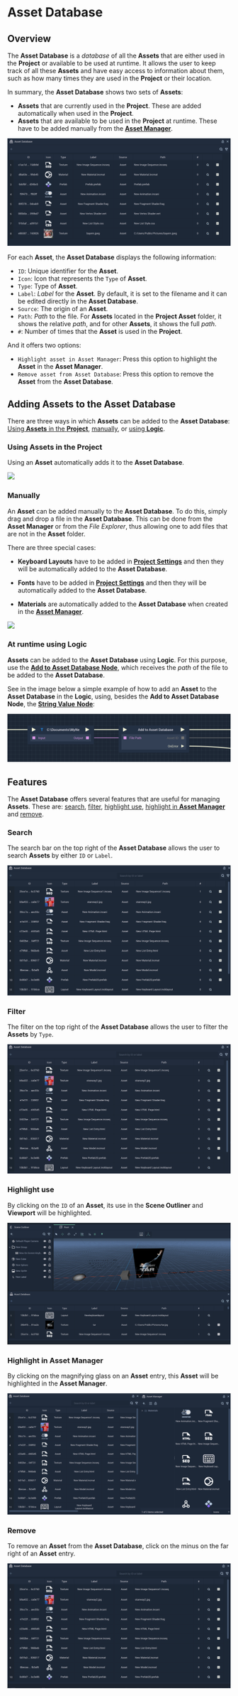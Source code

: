 # Asset Database

## Overview

The **Asset Database** is a *database* of all the **Assets** that are either used in the **Project** or available to be used at runtime. It allows the user to keep track of all these **Assets** and have easy access to information about them, such as how many times they are used in the **Project** or their location.

In summary, the **Asset Database** shows two sets of **Assets**:

* **Assets** that are currently used in the **Project**. These are added automatically when used in the **Project**.
* **Assets** that are available to be used in the **Project** at runtime. These have to be added manually from the [**Asset Manager**](asset-manager.md).

![](../.gitbook/assets/asset-db1.png)

For each **Asset**, the **Asset Database** displays the following information:

* `ID`: Unique identifier for the **Asset**.
* `Icon`: Icon that represents the `Type` of **Asset**.
* `Type`: Type of **Asset**.
* `Label`: *Label* for the **Asset**. By default, it is set to the filename and it can be edited directly in the **Asset Database**.
* `Source`: The origin of an **Asset**.
* `Path`: *Path* to the file. For **Assets** located in the **Project Asset** folder, it shows the relative *path*, and for other **Assets**, it shows the full *path*.
* `#`: Number of times that the **Asset** is used in the **Project**.

And it offers two options:

* `Highlight asset in Asset Manager`: Press this option to highlight the **Asset** in the **Asset Manager**.
* `Remove asset from Asset Database`: Press this option to remove the **Asset** from the **Asset Database**.



## Adding Assets to the Asset Database

There are three ways in which **Assets** can be added to the **Asset Database**: [Using **Assets** in the **Project**](#using-assets-in-the-project), [manually](#manually), or [using **Logic**](#at-runtime-using-logic). 

### Using Assets in the Project

Using an **Asset** automatically adds it to the **Asset Database**.

![](../.gitbook/assets/asset-db-addtoproject.gif)

### Manually

An **Asset** can be added manually to the **Asset Database**. To do this, simply drag and drop a file in the **Asset Database**. This can be done from the **Asset Manager** or from the *File Explorer*, thus allowing one to add files that are not in the **Asset** folder.

There are three special cases:

* **Keyboard Layouts** have to be added in [**Project Settings**](project-settings/keyboard.md) and then they will be automatically added to the **Asset Database**. 

* **Fonts** have to be added in [**Project Settings**](project-settings/fonts.md) and then they will be automatically added to the **Asset Database**.

* **Materials** are automatically added to the **Asset Database** when created in the [**Asset Manager**](asset-manager.md).

![](../.gitbook/assets/asset-db-addmanually.gif)

### At runtime using Logic

**Assets** can be added to the **Asset Database** using **Logic**. For this purpose, use the [**Add to Asset Database** **Node**](../toolbox/incari/asset/add-to-asset-database.md), which receives the *path* of the file to be added to the **Asset Database**.

<!-- They can then be removed from the **Asset Database** using the [**Remove from Asset Database** **Node**](../toolbox/incari/asset/remove-from-asset-database.md). To obtain the **Node** corresponding to an **Asset** in the **Asset Database**, simply drag the **Asset** from the **Asset Database** into the **Logic Editor**. -->

See in the image below a simple example of how to add an **Asset** to the **Asset Database** in the **Logic**, using, besides the **Add to Asset Database** **Node**, the [**String Value** **Node**](../toolbox/string/stringvalue.md):

![](../.gitbook/assets/assetdb-in-logic2.png)


## Features

The **Asset Database** offers several features that are useful for managing **Assets**. These are: [search](#search), [filter](#filter), [highlight use](#highlight-use), [highlight in **Asset Manager**](#highlight-in-asset-manager) and [remove](#remove).

### Search

The search bar on the top right of the **Asset Database** allows the user to search **Assets** by either `ID` or `Label`.


![](../.gitbook/assets/assetdb-search.gif)

### Filter

The filter on the top right of the **Asset Database** allows the user to filter the **Assets** by `Type`.

![](../.gitbook/assets/assetdb-filter.gif)

### Highlight use

By clicking on the `ID` of an **Asset**, its use in the **Scene Outliner** and **Viewport** will be highlighted.

![](../.gitbook/assets/assetdb-highlightuse.gif)

### Highlight in Asset Manager

By clicking on the magnifying glass on an **Asset** entry, this **Asset** will be highlighted in the **Asset Manager**.

![](../.gitbook/assets/assetdb-highlight.gif)

### Remove

To remove an **Asset** from the **Asset Database**, click on the minus on the far right of an **Asset** entry.

![](../.gitbook/assets/assetdb-remove.gif)

